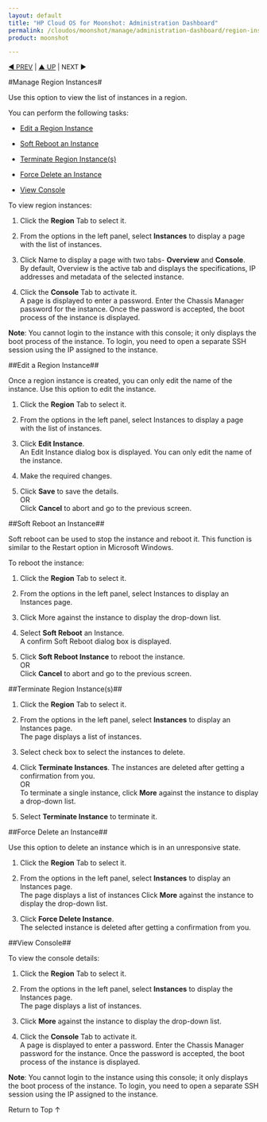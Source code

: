 ```yaml
---
layout: default
title: "HP Cloud OS for Moonshot: Administration Dashboard"
permalink: /cloudos/moonshot/manage/administration-dashboard/region-instances/
product: moonshot

---
```


<script>

function PageRefresh {
onLoad="window.refresh"
}

PageRefresh();

</script>

<p style="font-size: small;"> <a href="/cloudos/moonshot/manage/">&#9664; PREV</a> | <a href="/cloudos/moonshot/manage">&#9650; UP</a> | NEXT &#9654; </p>



#Manage Region Instances# 

Use this option to view the list of instances in a region.

You can  perform the following tasks:

* <a href= "#Edit a Region Instance">Edit a Region Instance</a>

* <a href= "#Edit a Region Instance">Soft Reboot an Instance</a>

* <a href= "#Terminate Region Instance(s)">Terminate Region Instance(s)</a>

* <a href= "#Force Delete an Instance">Force Delete an Instance</a>

* <a href= "#View Console">View Console</a>


To view region instances:

1.	Click the **Region** Tab to select it.

2.	From the options in the left panel, select **Instances** to display a page with the list of instances.

3. Click Name to display a page with two tabs- **Overview** and **Console**.<br>
By default, Overview is the active tab and displays the specifications, IP addresses and metadata of the selected instance.

4. Click the **Console** Tab to activate it.<br>
A page is displayed to enter a password. Enter the Chassis Manager password for the instance. Once the password is accepted, the boot process of the instance is displayed.

**Note**: You cannot login to the instance with this console; it only displays the boot process of the instance. To login, you need to open a separate SSH session using the IP assigned to the instance.

##Edit a Region Instance##<a name= "Edit a Region Instances"></a>

Once a region instance is created, you can only edit the name of the instance. Use this option to edit the instance.

1.	Click the **Region** Tab to select it.

2.	From the options in the left panel, select Instances to display a page with the list of instances.

3.	Click **Edit Instance**.<br>
An Edit Instance dialog box is displayed. You can only edit the name of the instance.

4.	Make the required changes.

5.	Click **Save** to save the details.<br>
OR <br>
Click **Cancel** to abort and go to the previous screen.

##Soft Reboot an Instance##<a name= "Soft Reboot an Instance"></a>

Soft reboot can be used to stop the instance and reboot it. This function is similar to the Restart option in Microsoft Windows.

To reboot the instance:

1.	Click the **Region** Tab to select it.

2.	From the options in the left panel, select Instances to display an Instances page.

3.	Click More against the instance to display the drop-down list.

4.	Select **Soft Reboot** an Instance.<br>
A confirm Soft Reboot dialog box is displayed.

5.	Click **Soft Reboot Instance** to reboot the instance.<br>
OR<br>
Click **Cancel** to abort and go to the previous screen.


##Terminate Region Instance(s)##<a name= "Terminate Region Instance(s)"></a>

1.	Click the **Region** Tab to select it.

2.	From the options in the left panel, select **Instances** to display an Instances page.<br>
The page displays a list of instances.

3.	Select check box to select the instances to delete.

4.	Click **Terminate Instances**.
The instances are deleted after getting a confirmation from you.<br>
OR<br>
To terminate a single instance, click **More** against the instance to display a drop-down list.

1. Select **Terminate Instance** to terminate it.


##Force Delete an Instance##<a name= "Force Delete an Instance"></a>

Use this option to delete an instance which is in an unresponsive state.

1.	Click the **Region** Tab to select it.

2.	From the options in the left panel, select **Instances** to display an Instances page.<br>
The page displays a list of instances Click **More** against the instance to display the drop-down list.

3.	Click **Force Delete Instance**.<br>
The selected instance is deleted after getting a confirmation from you.

##View Console##<a name= "View Console"></a>

To view the console details:

1.	Click the **Region** Tab to select it.

2.	From the options in the left panel, select **Instances** to display the Instances page.<br>
The page displays a list of instances.

3.	Click **More** against the instance to display the drop-down list.

4.	Click the **Console** Tab to activate it.<br>
A page is displayed to enter a password. Enter the Chassis Manager password for the instance. Once the password is accepted, the boot process of the instance is displayed.

**Note**: You cannot login to the instance using this console; it only displays the boot process of the instance. To login, you need to open a separate SSH session using the IP assigned to the instance.

<a href="#top" style="padding:14px 0px 14px 0px; text-decoration: none;"> Return to Top &#8593; </a>

